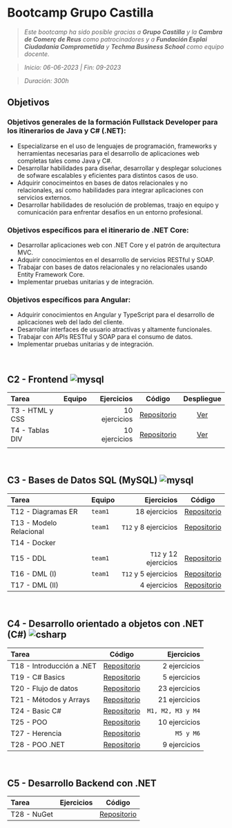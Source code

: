 # Bootcamp Grupo Castilla

<!-- Objetivos del Bootcamp: [Ver más](#objetivos) -->

> _Este bootcamp ha sido posible gracias a **Grupo Castilla** y la **Cambra de Comerç de Reus** como patrocinadores y a **Fundación Esplai Ciudadania Comprometida** y **Techma Business School** como equipo docente._

> *Inicio: 06-06-2023 | Fin: 09-2023*

> *Duración: 300h*


## Objetivos
### Objetivos generales de la formación Fullstack Developer para los itinerarios de Java y C# (.NET):
- Especializarse en el uso de lenguajes de programación, frameworks y herramientas necesarias para el desarrollo de aplicaciones web completas tales como Java y C#.
- Desarrollar habilidades para diseñar, desarrollar y desplegar soluciones de sofware escalables y eficientes para distintos casos de uso.
- Adquirir conocimeintos en bases de datos relacionales y no relacionales, así como habilidades para integrar aplicaciones con servicios externos.
- Desarrollar habilidades de resolución de problemas, traajo en equipo y comunicación para enfrentar desafíos en un entorno profesional.

### Objetivos específicos para el itinerario de .NET Core:
- Desarrollar aplicaciones web con .NET Core y el patrón de arquitectura MVC.
- Adquirir conocimientos en el desarrollo de servicios RESTful y SOAP.
- Trabajar con bases de datos relacionales y no relacionales usando Entity Framework Core.
- Implementar pruebas unitarias y de integración.

### Objetivos específicos para Angular:
- Adquirir conocimientos en Angular y TypeScript para el desarrollo de aplicaciones web del lado del cliente.
- Desarrollar interfaces de usuario atractivas y altamente funcionales.
- Trabajar con APIs RESTful y SOAP para el consumo de datos.
- Implementar pruebas unitarias y de integración.
<br>

## C2 - Frontend ![mysql](https://skillicons.dev/icons?i=html,css,bootstrap,js,ts,angular&theme=light)
| Tarea | Equipo | Ejercicios  | Código | Despliegue |
| :--- | --- | ---: | --- | :---: |
| T3 - HTML y CSS | | 10 ejercicios | [Repositorio](https://github.com/santiarroyave/sao-fe-gc-ejercicios-T03-HTML-CSS-06-2023) | [Ver](https://santiarroyave.github.io/sao-fe-gc-ejercicios-T03-HTML-CSS-06-2023/) |  
| T4 - Tablas DIV | |10 ejercicios | [Repositorio](https://github.com/santiarroyave/sao-fe-gc-ejercicios-T04-Tablas-DIV-06-2023) | [Ver](https://santiarroyave.github.io/sao-fe-gc-ejercicios-T04-Tablas-DIV-06-2023/) |
| | | | | |
<br>


## C3 - Bases de Datos SQL (MySQL) ![mysql](https://skillicons.dev/icons?i=mysql,docker&theme=light)
  
| Tarea | Equipo | Ejercicios | Código |
| :--- | --- | ---: | --- |
| T12 - Diagramas ER         | `team1` | 18 ejercicios          | [Repositorio](https://github.com/santiarroyave/team1-fe-gc-c3-BBDD-07-2023) |
| T13 - Modelo Relacional    | `team1` | `T12` y 8 ejercicios   | [Repositorio](https://github.com/santiarroyave/team1-fe-gc-c3-BBDD-07-2023) |
| T14 - Docker               |
| T15 - DDL                  | `team1` | `T12` y 12 ejercicios  | [Repositorio](https://github.com/santiarroyave/team1-fe-gc-c3-BBDD-07-2023) |
| T16 - DML (I)              | `team1` | `T12` y 5 ejercicios   | [Repositorio](https://github.com/santiarroyave/team1-fe-gc-c3-BBDD-07-2023) |
| T17 - DML (II)             |         | 4 ejercicios           | [Repositorio](https://github.com/santiarroyave/sao-fe-gc-ejercicios-c3-BBDD-07-2023) |
<br>

## C4 - Desarrollo orientado a objetos con .NET (C#) ![csharp](https://skillicons.dev/icons?i=cs)
  
| Tarea | Código | Ejercicios |
| :--- | --- | ---: |
| T18 - Introducción a .NET  | [Repositorio](https://github.com/santiarroyave/sao-fe-gc-c4-T01-ejercicios-microsoft-net-08-2023)       | 2 ejercicios |
| T19 - C# Basics            | [Repositorio](https://github.com/santiarroyave/sao-fe-gc-ejercicios-c4-T19-c-sharp-basics-08-2023)      | 5 ejercicios |
| T20 - Flujo de datos       | [Repositorio](https://github.com/santiarroyave/sao-fe-gc-ejercicios-c4-T20-flujo-de-datos-08-2023)      | 23 ejercicios |
| T21 - Métodos y Arrays     | [Repositorio](https://github.com/santiarroyave/sao-fe-gc-ejercicios-c4-T21-metodos-y-arrays-08-2023)    | 21 ejercicios |
| T24 - Basic C#             | [Repositorio](https://github.com/santiarroyave/sao-fe-gc-ejercicios-c4-T24-basic-c-sharp-08-2023)       | `M1, M2, M3 y M4` |
| T25 - POO                  | [Repositorio](https://github.com/santiarroyave/sao-fe-gc-ejercicios-c4-T25-c-sharp-POO-08-2023)         | 10 ejercicios |
| T27 - Herencia             | [Repositorio](https://github.com/santiarroyave/sao-fe-gc-ejercicios-c4-T27-c-sharp-herencia-08-2023)    | `M5 y M6` |
| T28 - POO .NET             | [Repositorio](https://github.com/santiarroyave/sao-fe-gc-ejercicios-c4-T28-c-sharp-POO-NET-08-2023)     | 9 ejercicios |
<br>

## C5 - Desarrollo Backend con .NET
| Tarea | Ejercicios | Código |
| :--- | ---: | --- |
| T28 - NuGet | | [Repositorio](https://github.com/santiarroyave/sao-fe-gc-ejercicios-c5-T28-nuget-08-2023/) |
<br>
